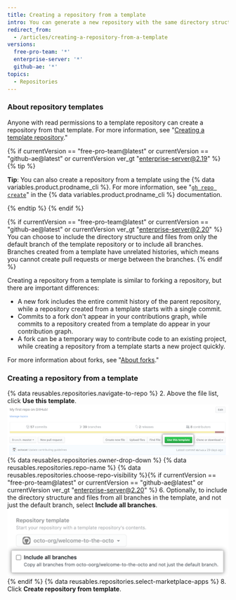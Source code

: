 ```yaml
---
title: Creating a repository from a template
intro: You can generate a new repository with the same directory structure and files as an existing repository.
redirect_from:
  - /articles/creating-a-repository-from-a-template
versions:
  free-pro-team: '*'
  enterprise-server: '*'
  github-ae: '*'
topics:
  - Repositories
---
```


### About repository templates

Anyone with read permissions to a template repository can create a repository from that template. For more information, see "[Creating a template repository](/articles/creating-a-template-repository)."

{% if currentVersion == "free-pro-team@latest" or currentVersion == "github-ae@latest" or currentVersion ver_gt "enterprise-server@2.19" %}
{% tip %}

**Tip**: You can also create a repository from a template using the {% data variables.product.prodname_cli %}. For more information, see "[`gh repo create`](https://cli.github.com/manual/gh_repo_create)" in the {% data variables.product.prodname_cli %} documentation.

{% endtip %}
{% endif %}

{% if currentVersion == "free-pro-team@latest" or currentVersion == "github-ae@latest" or currentVersion ver_gt "enterprise-server@2.20" %}
You can choose to include the directory structure and files from only the default branch of the template repository or to include all branches. Branches created from a template have unrelated histories, which means you cannot create pull requests or merge between the branches.
{% endif %}

Creating a repository from a template is similar to forking a repository, but there are important differences:
- A new fork includes the entire commit history of the parent repository, while a repository created from a template starts with a single commit.
- Commits to a fork don't appear in your contributions graph, while commits to a repository created from a template do appear in your contribution graph.
- A fork can be a temporary way to contribute code to an existing project, while creating a repository from a template starts a new project quickly.

For more information about forks, see "[About forks](/articles/about-forks)."

### Creating a repository from a template

{% data reusables.repositories.navigate-to-repo %}
2. Above the file list, click **Use this template**. ![Use this template button](/assets/images/help/repository/use-this-template-button.png)
{% data reusables.repositories.owner-drop-down %}
{% data reusables.repositories.repo-name %}
{% data reusables.repositories.choose-repo-visibility %}{% if currentVersion == "free-pro-team@latest" or currentVersion == "github-ae@latest" or currentVersion ver_gt "enterprise-server@2.20" %}
6. Optionally, to include the directory structure and files from all branches in the template, and not just the default branch, select **Include all branches**. ![Include all branches checkbox](/assets/images/help/repository/include-all-branches.png){% endif %}
{% data reusables.repositories.select-marketplace-apps %}
8. Click **Create repository from template**.
